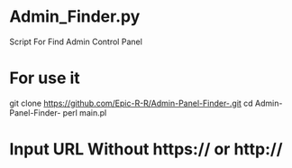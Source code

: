 # Admin_Finder.py
Script For Find Admin Control Panel
# For use it
git clone https://github.com/Epic-R-R/Admin-Panel-Finder-.git
cd Admin-Panel-Finder-
perl main.pl


# Input URL Without https:// or http://
